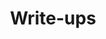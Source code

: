 ---
title: "Write-ups"
description: "Read my write-ups — Discover in-depth analyses of cybersecurity challenges, sharing insights and solutions in the world of ethical hacking."
keywords: ["write-ups"]
layout: "single"
url: "/write-ups"
hideMeta: true
disableShare: true
searchHidden: true
draft: false
---